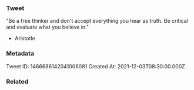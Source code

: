 ### Tweet
"Be a free thinker and don't accept everything you hear as truth. Be critical and evaluate what you believe in." 

- Aristotle

### Metadata
Tweet ID: 1466686142041006081
Created At: 2021-12-03T08:30:00.000Z

### Related

